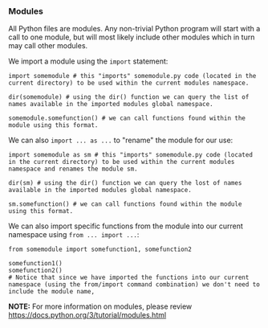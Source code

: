 ### Modules

All Python files are modules. Any non-trivial Python program will start with a call to one module, but will most likely include other modules which in turn may call other modules.

We import a module using the `import` statement:

```
import somemodule # this "imports" somemodule.py code (located in the current directory) to be used within the current modules namespace.

dir(somemodule) # using the dir() function we can query the list of names available in the imported modules global namespace.

somemodule.somefunction() # we can call functions found within the module using this format.

```

We can also `import ... as ...` to "rename" the module for our use:

```
import somemodule as sm # this "imports" somemodule.py code (located in the current directory) to be used within the current modules namespace and renames the module sm.

dir(sm) # using the dir() function we can query the lost of names available in the imported modules global namespace.

sm.somefunction() # we can call functions found within the module using this format.

```

We can also import specific functions from the module into our current namespace using `from ... import ...`:


```
from somemodule import somefunction1, somefunction2

somefunction1()
somefunction2()
# Notice that since we have imported the functions into our current namespace (using the from/import command combination) we don't need to include the module name,

```
__NOTE:__ For more information on modules, please review  https://docs.python.org/3/tutorial/modules.html
